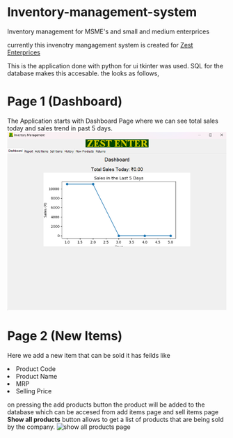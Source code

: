 # Inventory-management-system
Inventory management for MSME's and small and medium enterprices

currently this invenotry mangagement system is created for <a href="https://maxmi4u.com/categories/8-by-8-backdrops">Zest Enterprices</a>

This is the application done with python for ui tkinter was used.
SQL for the database makes this accesable.
the looks as follows,

# Page 1 (Dashboard)
The Application starts with Dashboard Page where we can see total sales today and sales trend in past 5 days.
<img src="screenshots/Dashboard_page.png" alt="Dashboard page">

# Page 2 (New Items)
Here we add a new item that can be sold it has feilds like 
<li>Product Code</li>
<li>Product Name</li>
<li>MRP</li>
<li>Selling Price</li>

on pressing the add products button the product will be added to the database which can be accesed from add items page and sell items page
<b>Show all products</b> button allows to get a list of products that are being sold by the company.
<img src="" alt="show all products page">


